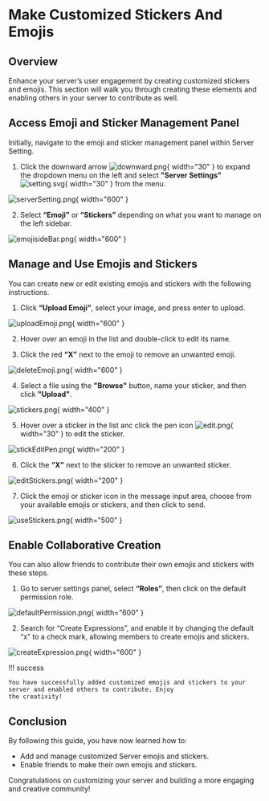 # Make Customized Stickers And Emojis

## Overview

Enhance your server’s user engagement by creating customized stickers and emojis. This section will walk you through
creating these elements and enabling others in your server to contribute as well.

## Access Emoji and Sticker Management Panel

Initially, navigate to the emoji and sticker management panel within Server Setting.

1. Click the downward arrow ![downward.png](pictures%2Fdownward.png){ width="30" } to expand the dropdown menu on the
   left and
   select **"Server Settings"** ![setting.svg](pictures%2Fsetting.svg){ width="30" } from the menu.

![serverSetting.png](pictures%2FserverSetting.png){ width="600" }

2. Select **“Emoji”** or **“Stickers”** depending on what you want to manage on the left sidebar.

![emojisideBar.png](pictures%2FemojisideBar.png){ width="600" }

## Manage and Use Emojis and Stickers

You can create new or edit existing emojis and stickers with the following instructions.

1. Click **“Upload Emoji”**, select your image, and press enter to upload.

![uploadEmoji.png](pictures%2FuploadEmoji.png){ width="600" }

2. Hover over an emoji in the list and double-click to edit its name.

3. Click the red **“X”** next to the emoji to remove an unwanted emoji.

![deleteEmoji.png](pictures%2FdeleteEmoji.png){ width="600" }

4. Select a file using the **"Browse"** button, name your sticker, and then click **"Upload"**.

![stickers.png](pictures%2Fstickers.png){ width="400" }

5. Hover over a sticker in the list anc click the pen icon ![edit.png](pictures%2Fedit.png){ width="30" } to edit the
   sticker.

![stickEditPen.png](pictures%2FstickEditPen.png){ width="200" }

6. Click the **“X”** next to the sticker to remove an unwanted sticker.

![editStickers.png](pictures%2FeditStickers.png){ width="200" }

7. Click the emoji or sticker icon in the message input area,
   choose from your available emojis or stickers, and then click to send.

![useStickers.png](pictures%2FuseStickers.png){ width="500" }

## Enable Collaborative Creation

You can also allow friends to contribute their own emojis and stickers with these steps.

1. Go to server settings panel, select **“Roles”**, then click on the default permission role.

![defaultPermission.png](pictures%2FdefaultPermission.png){ width="600" }

2. Search for “Create Expressions”, and enable it by changing the default “x” to a check mark, allowing members to
   create emojis and stickers.

![createExpression.png](pictures%2FcreateExpression.png){ width="600" }

!!! success

    You have successfully added customized emojis and stickers to your server and enabled others to contribute. Enjoy 
    the creativity!

## Conclusion

By following this guide, you have now learned how to:

- Add and manage customized Server emojis and stickers.
- Enable friends to make their own emojis and stickers.

Congratulations on customizing your server and building a more engaging and creative community!